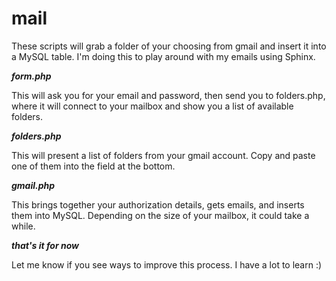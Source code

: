 mail
====
These scripts will grab a folder of your choosing from gmail and insert it into a MySQL table. I'm doing this to play around with my emails using Sphinx.

***form.php***

This will ask you for your email and password, then send you to folders.php, where it will connect to your mailbox and show you a list of available folders.

***folders.php***

This will present a list of folders from your gmail account. Copy and paste one of them into the field at the bottom.

***gmail.php***

This brings together your authorization details, gets emails, and inserts them into MySQL. Depending on the size of your mailbox, it could take a while.

***that's it for now***

Let me know if you see ways to improve this process. I have a lot to learn :)
